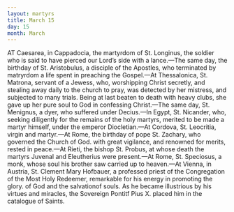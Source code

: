 ```yaml
---
layout: martyrs
title: March 15
day: 15
month: March
---
```

AT Caesarea, in Cappadocia, the martyrdom of St.
Longinus, the soldier who is said to have pierced
our Lord’s side with a lance.&mdash;The same day, the
birthday of St. Aristobulus, a disciple of the Apostles, who terminated by matryrdom a life spent in
preaching the Gospel.&mdash;At Thessalonica, St. Matrona, servant of a Jewess, who, worshipping Christ
secretly, and stealing away daily to the church to
pray, was detected by her mistress, and subjected
to many trials. Being at last beaten to death with
heavy clubs, she gave up her pure soul to God in
confessing Christ.&mdash;The same day, St. Menignus, a
dyer, who suffered under Decius.&mdash;In Egypt, St.
Nicander, who, seeking diligently for the remains of
the holy martyrs, merited to be made a martyr himself, under the emperor Diocletian.&mdash;At Cordova, St.
Leocritia, virgin and martyr.&mdash;At Rome, the birthday of pope St. Zachary, who governed the Church
of God. with great vigilance, and renowned for
merits, rested in peace.&mdash;At Rieti, the bishop St.
Probus, at whose death the martyrs Juvenal and
Eleutherius were present.&mdash;At Rome, St. Speciosus,
a monk, whose soul his brother saw carried up to
heaven.&mdash;At Vienna, in Austria, St. Clement Mary
Hofbauer, a professed priest of the Congregation of
the Most Holy Redeemer, remarkable for his energy
in promoting the glory. of God and the salvationof
souls. As he became illustrious by his virtues and
miracles, the Sovereign Pontitf Pius X. placed him
in the catalogue of Saints.


